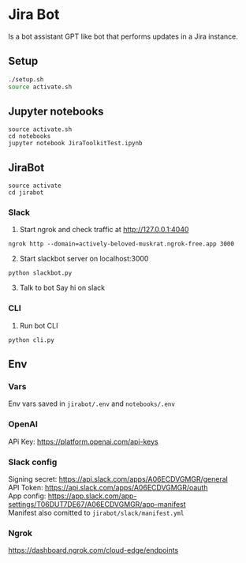 # Jira Bot
Is a bot assistant GPT like bot that performs updates in a Jira instance.

## Setup

```bash
./setup.sh
source activate.sh
```

## Jupyter notebooks
```
source activate.sh
cd notebooks
jupyter notebook JiraToolkitTest.ipynb 
```

## JiraBot
```
source activate
cd jirabot
```

### Slack

1. Start ngrok and check traffic at http://127.0.0.1:4040
```
ngrok http --domain=actively-beloved-muskrat.ngrok-free.app 3000
```  

2. Start slackbot server on localhost:3000
```
python slackbot.py
```

3. Talk to bot
Say hi on slack

### CLI
1. Run bot CLI
```
python cli.py
```

## Env

### Vars
Env vars saved in `jirabot/.env` and `notebooks/.env`

### OpenAI
APi Key: https://platform.openai.com/api-keys

### Slack config
Signing secret: https://api.slack.com/apps/A06ECDVGMGR/general  
API Token: https://api.slack.com/apps/A06ECDVGMGR/oauth  
App config: https://app.slack.com/app-settings/T06DUT7DE67/A06ECDVGMGR/app-manifest  
Manifest also comitted to `jirabot/slack/manifest.yml`  

### Ngrok

https://dashboard.ngrok.com/cloud-edge/endpoints 


